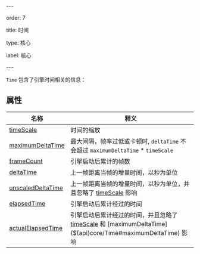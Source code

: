 \---

order: 7

title: 时间

type: 核心

label: 核心

\---

`Time` 包含了引擎时间相关的信息：

## 属性

| 名称                                                         | 释义                                                         |
| ------------------------------------------------------------ | ------------------------------------------------------------ |
| [timeScale](${api}core/Time#timeScale)                     | 时间的缩放                                                   |
| [maximumDeltaTime](${api}core/Time#maximumDeltaTime)       | 最大间隔，帧率过低或卡顿时, `deltaTime` 不会超过 `maximumDeltaTime` * `timeScale` |
| [frameCount](${api}core/Time#frameCount)                   | 引擎启动后累计的帧数                                         |
| [deltaTime](${api}core/Time#deltaTime)                     | 上一帧距离当帧的增量时间，以秒为单位                         |
| [unscaledDeltaTime](${api}core/Time#unscaledDeltaTime)     | 上一帧距离当帧的增量时间，以秒为单位，并且忽略了 [timeScale](${api}core/Time#timeScale) 影响 |
| [elapsedTime](${api}core/Time#elapsedTime)                 | 引擎启动后累计经过的时间                                     |
| [actualElapsedTime](${api}core/Time#actualElapsedTime) | 引擎启动后累计经过的时间，并且忽略了 [timeScale](${api}core/Time#timeScale) 和 [maximumDeltaTime](${api}core/Time#maximumDeltaTime) 影响 |
